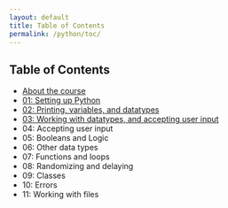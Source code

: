 ```yaml
---
layout: default
title: Table of Contents
permalink: /python/toc/
---
```


## Table of Contents

- [About the course](/python/)
- [01: Setting up Python](/python/01/)
- [02: Printing, variables, and datatypes](/python/02/)
- [03: Working with datatypes, and accepting user input](/python/03/)
- 04: Accepting user input
- 05: Booleans and Logic
- 06: Other data types
- 07: Functions and loops
- 08: Randomizing and delaying
- 09: Classes
- 10: Errors
- 11: Working with files